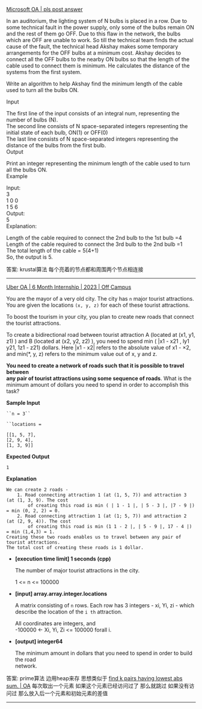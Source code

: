 [Microsoft OA | pls post answer](https://leetcode.com/discuss/interview-question/2454137/Microsoft-OA-or-pls-post-answer)

In an auditorium, the lighting system of N bulbs is placed in a row. Due to some technical fault in the power supply, only some of the bulbs remain ON and the rest of them go OFF. Due to this flaw in the network, the bulbs which are OFF are unable to work. So till the technical team finds the actual cause of the fault, the technical head Akshay makes some temporary arrangements for the OFF bulbs at a minimum cost. Akshay decides to connect all the OFF bulbs to the nearby ON bulbs so that the length of the cable used to connect them is minimum. He calculates the distance of the systems from the first system.

Write an algorithm to help Akshay find the minimum length of the cable used to turn all the bulbs ON.

Input

The first line of the input consists of an integral num, representing the number of bulbs (N).  
The second line consists of N space-separated integers representing the initial state of each bulb, ON(1) or OFF(0)  
The last line consists of N space-separated integers representing the distance of the bulbs from the first bulb.  
Output

Print an integer representing the minimum length of the cable used to turn all the bulbs ON.  
Example

Input:  
3  
1 0 0  
1 5 6  
Output:  
5  
Explanation:

Length of the cable required to connect the 2nd bulb to the 1st bulb =4  
Length of the cable required to connect the 3rd bulb to the 2nd bulb =1  
The total length of the cable = 5(4+1)  
So, the output is 5.

答案: krustal算法 每个亮着的节点都和周围两个节点相连接

--------------

[Uber OA | 6 Month Internship | 2023 | Off Campus](https://leetcode.com/discuss/interview-question/2624313/Uber-OA-or-6-Month-Internship-or-2023-or-Off-Campus)

You are the mayor of a very old city. The city has  `n`  major tourist attractions. You are given the locations  `(x, y, z)`  for each of these tourist attractions.

To boost the tourism in your city, you plan to create new roads that connect the tourist attractions.

To create a bidirectional road between tourist attraction A (located at (x1, y1, z1) ) and B (located at (x2, y2, z2) ), you need to spend min ( |x1 - x21 , ly1 y21, 1z1 - z21) dollars. Here |x1 - x2| refers to the absolute value of x1 - ×2, and min(*, y, z) refers to the minimum value out of x, y and z.

**You need to create a network of roads such that it is possible to travel between  
any pair of tourist attractions using some sequence of roads**. What is the minimum amount of dollars you need to spend in order to accomplish this task?

**Sample Input**

```
``n = 3``

``locations = 

[[1, 5, 7],
[2, 9, 4],
[1, 3, 9]]

```

**Expected Output**

```
1

```

**Explanation**

```
We can create 2 roads -
	1. Road connecting attraction 1 (at (1, 5, 7)) and attraction 3 (at (1, 3, 9). The cost
		of creating this road is min ( | 1 - 1 |, | 5 - 3 |, |7 - 9 |) = min (0, 2, 2) = 0.
	2. Road connecting attraction 1 (at (1; 5, 7)) and attraction 2 (at (2, 9, 4)). The cost
		of creating this road is min (1 1 - 2 |, | 5 - 9 |, 17 - 4 |) = min (1,4,3) = 1.
Creating these two roads enables us to travel between any pair of tourist attractions.
The total cost of creating these roads is 1 dollar.

```

-   **[execution time limit] 1 seconds (cpp)**
    
    The number of major tourist attractions in the city.
    
    1 <= n <= 100000
    
-   **[input] array.array.integer.locations**
    
    A matrix consisting of  `n`  rows. Each row has 3 integers - xi, Yi, zi - which describe the location of the  `i th`  attraction.
    
    All coordinates are integers, and  
    -100000 <- Xi, Yi, Zi <= 100000 forall i.
    
-   **[output] integer64**
    
    The minimum amount in dollars that you need to spend in order to build the road  
    network.

答案: prime算法 
边用heap来存 思想类似于 [find k pairs having lowest abs sum. | OA](https://leetcode.com/discuss/interview-question/2405122/find-k-pairs-having-lowest-abs-sum.-or-OA)
每次取出一个元素 如果这个元素已经访问过了 那么就跳过 如果没有访问过 那么放入后一个元素和初始元素的差值

---------


<!--stackedit_data:
eyJoaXN0b3J5IjpbMTE1OTk3OTYzNiw3MzA5OTgxMTZdfQ==
-->
